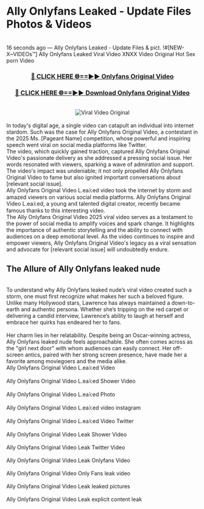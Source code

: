 # Ally Onlyfans Leaked - Update Files Photos & Videos 
<br>
16 seconds ago — Ally Onlyfans Leaked - Update Files & pict. !#[NEW-X~VIDEOs™] Ally Onlyfans Leaked Viral Video XNXX Video Original Hot Sex porn Video
<br>
<div align="center">
<h3><a href="http://freeplayer.one?title=Ally&ref=25OR" rel="nofollow">🔴 CLICK HERE 🌐==►► Onlyfans Original Video</a></h3>
<h3><a href="http://freeplayer.one?title=Ally&ref=25OR" rel="nofollow">🔴 CLICK HERE 🌐==►► Download Onlyfans Original Video</a></h3>
<br>
<a href="http://freeplayer.one?title=Ally&ref=25OR" rel="nofollow" data-target="animated-image.originalLink"><img src="https://i.ibb.co.com/xMMVF88/686577567.gif" alt="Viral Video Original" style="max-width: 100%; display: inline-block;" data-target="animated-image.originalImage"></a>
</div>
<br>
In today's digital age, a single video can catapult an individual into internet stardom. Such was the case for Ally Onlyfans Original Video, a contestant in the 2025 Ms. [Pageant Name] competition, whose powerful and inspiring speech went viral on social media platforms like Twitter.
<br>
The video, which quickly gained traction, captured Ally Onlyfans Original Video's passionate delivery as she addressed a pressing social issue. Her words resonated with viewers, sparking a wave of admiration and support. The video's impact was undeniable; it not only propelled Ally Onlyfans Original Video to fame but also ignited important conversations about [relevant social issue].
<br>
Ally Onlyfans Original Video L.ea𝚔ed video took the internet by storm and amazed viewers on various social media platforms. Ally Onlyfans Original Video L.ea𝚔ed, a young and talented digital creator, recently became famous thanks to this interesting video.
<br>
The Ally Onlyfans Original Video 2025 viral video serves as a testament to the power of social media to amplify voices and spark change. It highlights the importance of authentic storytelling and the ability to connect with audiences on a deep emotional level. As the video continues to inspire and empower viewers, Ally Onlyfans Original Video's legacy as a viral sensation and advocate for [relevant social issue] will undoubtedly endure.
<br>
<h2>The Allure of Ally Onlyfans leaked nude</h2>
<br>
To understand why Ally Onlyfans leaked nude’s viral video created such a storm, one must first recognize what makes her such a beloved figure. Unlike many Hollywood stars, Lawrence has always maintained a down-to-earth and authentic persona. Whether she’s tripping on the red carpet or delivering a candid interview, Lawrence’s ability to laugh at herself and embrace her quirks has endeared her to fans.
<br><br>
Her charm lies in her relatability. Despite being an Oscar-winning actress, Ally Onlyfans leaked nude feels approachable. She often comes across as the "girl next door" with whom audiences can easily connect. Her off-screen antics, paired with her strong screen presence, have made her a favorite among moviegoers and the media alike.
<br>
Ally Onlyfans Original Video L.ea𝚔ed Video
<br><br>
Ally Onlyfans Original Video L.ea𝚔ed Shower Video
<br><br>
Ally Onlyfans Original Video L.ea𝚔ed Photo
<br><br>
Ally Onlyfans Original Video L.ea𝚔ed video instagram
<br><br>
Ally Onlyfans Original Video L.ea𝚔ed Video Twitter
<br><br>
Ally Onlyfans Original Video Leak Shower Video
<br><br>
Ally Onlyfans Original Video Leak Twitter Video
<br><br>
Ally Onlyfans Original Video Leak Onlyfans Video
<br><br>
Ally Onlyfans Original Video Only Fans leak video
<br><br>
Ally Onlyfans Original Video Leak leaked pictures
<br><br>
Ally Onlyfans Original Video Leak explicit content leak